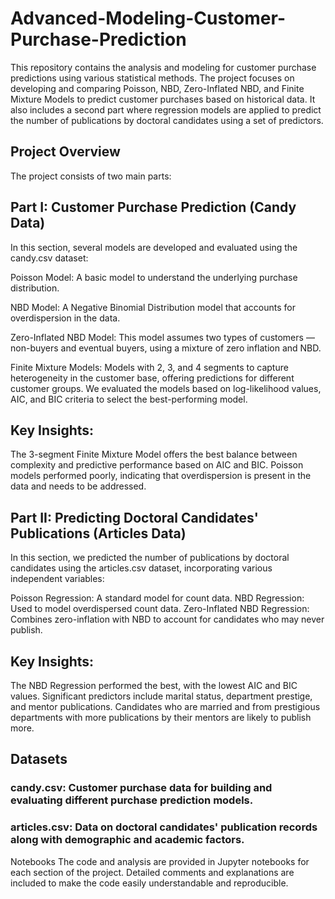 # Advanced-Modeling-Customer-Purchase-Prediction


This repository contains the analysis and modeling for customer purchase predictions using various statistical methods. The project focuses on developing and comparing Poisson, NBD, Zero-Inflated NBD, and Finite Mixture Models to predict customer purchases based on historical data. It also includes a second part where regression models are applied to predict the number of publications by doctoral candidates using a set of predictors.

## Project Overview
The project consists of two main parts:

## Part I: Customer Purchase Prediction (Candy Data)
In this section, several models are developed and evaluated using the candy.csv dataset:

Poisson Model: A basic model to understand the underlying purchase distribution.

NBD Model: A Negative Binomial Distribution model that accounts for overdispersion in the data.

Zero-Inflated NBD Model: This model assumes two types of customers — non-buyers and eventual buyers, using a mixture of zero inflation and NBD.


Finite Mixture Models: Models with 2, 3, and 4 segments to capture heterogeneity in the customer base, offering predictions for different customer groups.
We evaluated the models based on log-likelihood values, AIC, and BIC criteria to select the best-performing model.

## Key Insights:
The 3-segment Finite Mixture Model offers the best balance between complexity and predictive performance based on AIC and BIC.
Poisson models performed poorly, indicating that overdispersion is present in the data and needs to be addressed.

## Part II: Predicting Doctoral Candidates' Publications (Articles Data)
In this section, we predicted the number of publications by doctoral candidates using the articles.csv dataset, incorporating various independent variables:

Poisson Regression: A standard model for count data.
NBD Regression: Used to model overdispersed count data.
Zero-Inflated NBD Regression: Combines zero-inflation with NBD to account for candidates who may never publish.
## Key Insights:
The NBD Regression performed the best, with the lowest AIC and BIC values.
Significant predictors include marital status, department prestige, and mentor publications. Candidates who are married and from prestigious departments with more publications by their mentors are likely to publish more.
## Datasets
### candy.csv: Customer purchase data for building and evaluating different purchase prediction models.
### articles.csv: Data on doctoral candidates' publication records along with demographic and academic factors.
Notebooks
The code and analysis are provided in Jupyter notebooks for each section of the project. Detailed comments and explanations are included to make the code easily understandable and reproducible.
